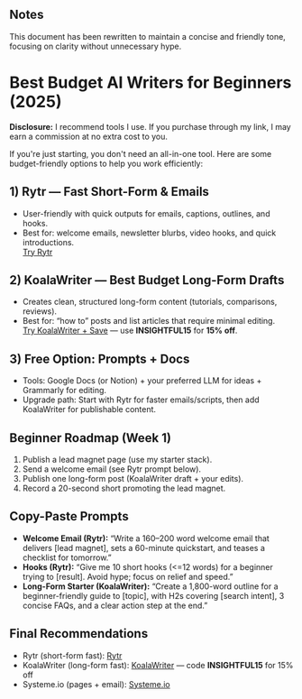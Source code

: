 ## Notes
This document has been rewritten to maintain a concise and friendly tone, focusing on clarity without unnecessary hype.

# Best Budget AI Writers for Beginners (2025)

**Disclosure:** I recommend tools I use. If you purchase through my link, I may earn a commission at no extra cost to you.

If you're just starting, you don't need an all-in-one tool. Here are some budget-friendly options to help you work efficiently:

## 1) Rytr — Fast Short-Form & Emails
- User-friendly with quick outputs for emails, captions, outlines, and hooks.
- Best for: welcome emails, newsletter blurbs, video hooks, and quick introductions.  
[Try Rytr](https://rytr.me/?via=NextGenCopyAI)

## 2) KoalaWriter — Best Budget Long-Form Drafts
- Creates clean, structured long-form content (tutorials, comparisons, reviews).
- Best for: “how to” posts and list articles that require minimal editing.  
[Try KoalaWriter + Save](https://koala.sh/?via=NextGenCopyAI) — use **INSIGHTFUL15** for **15% off**.

## 3) Free Option: Prompts + Docs
- Tools: Google Docs (or Notion) + your preferred LLM for ideas + Grammarly for editing.
- Upgrade path: Start with Rytr for faster emails/scripts, then add KoalaWriter for publishable content.

## Beginner Roadmap (Week 1)
1. Publish a lead magnet page (use my starter stack).
2. Send a welcome email (see Rytr prompt below).
3. Publish one long-form post (KoalaWriter draft + your edits).
4. Record a 20-second short promoting the lead magnet.

## Copy-Paste Prompts
- **Welcome Email (Rytr):** “Write a 160–200 word welcome email that delivers [lead magnet], sets a 60-minute quickstart, and teases a checklist for tomorrow.”
- **Hooks (Rytr):** “Give me 10 short hooks (<=12 words) for a beginner trying to [result]. Avoid hype; focus on relief and speed.”
- **Long-Form Starter (KoalaWriter):** “Create a 1,800-word outline for a beginner-friendly guide to [topic], with H2s covering [search intent], 3 concise FAQs, and a clear action step at the end.”

## Final Recommendations
- Rytr (short-form fast): [Rytr](https://rytr.me/?via=NextGenCopyAI)  
- KoalaWriter (long-form fast): [KoalaWriter](https://koala.sh/?via=NextGenCopyAI) — code **INSIGHTFUL15** for 15% off  
- Systeme.io (pages + email): [Systeme.io](https://systeme.io/?sa=sa0238900402f072313107c74cdb59f0c791091516)